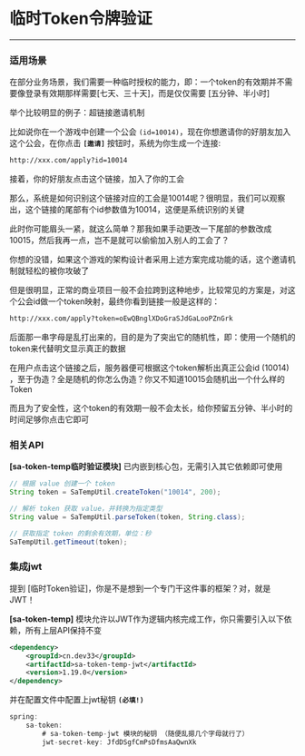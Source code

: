 # 临时Token令牌验证  

---

### 适用场景 

在部分业务场景，我们需要一种临时授权的能力，即：一个token的有效期并不需要像登录有效期那样需要[七天、三十天]，而是仅仅需要 [五分钟、半小时]

举个比较明显的例子：超链接邀请机制 

比如说你在一个游戏中创建一个公会 `(id=10014)`，现在你想邀请你的好朋友加入这个公会，在你点击 **`[邀请]`** 按钮时，系统为你生成一个连接: 

``` xml
http://xxx.com/apply?id=10014
```

接着，你的好朋友点击这个链接，加入了你的工会

那么，系统是如何识别这个链接对应的工会是10014呢？很明显，我们可以观察出，这个链接的尾部有个id参数值为10014，这便是系统识别的关键

此时你可能眉头一紧，就这么简单？那我如果手动更改一下尾部的参数改成10015，然后我再一点，岂不是就可以偷偷加入别人的工会了？

你想的没错，如果这个游戏的架构设计者采用上述方案完成功能的话，这个邀请机制就轻松的被你攻破了

但是很明显，正常的商业项目一般不会拉跨到这种地步，比较常见的方案是，对这个公会id做一个token映射，最终你看到链接一般是这样的：

``` xml
http://xxx.com/apply?token=oEwQBnglXDoGraSJdGaLooPZnGrk
```

后面那一串字母是乱打出来的，目的是为了突出它的随机性，即：使用一个随机的token来代替明文显示真正的数据

在用户点击这个链接之后，服务器便可根据这个token解析出真正公会id (10014) ，至于伪造？全是随机的你怎么伪造？你又不知道10015会随机出一个什么样的Token 

而且为了安全性，这个token的有效期一般不会太长，给你预留五分钟、半小时的时间足够你点击它即可


### 相关API 

**[sa-token-temp临时验证模块]** 已内嵌到核心包，无需引入其它依赖即可使用

``` java
// 根据 value 创建一个 token 
String token = SaTempUtil.createToken("10014", 200);

// 解析 token 获取 value，并转换为指定类型 
String value = SaTempUtil.parseToken(token, String.class);

// 获取指定 token 的剩余有效期，单位：秒 
SaTempUtil.getTimeout(token);
```


### 集成jwt
提到 [临时Token验证]，你是不是想到一个专门干这件事的框架？对，就是JWT！

**[sa-token-temp]** 模块允许以JWT作为逻辑内核完成工作，你只需要引入以下依赖，所有上层API保持不变

``` xml
<dependency>
	<groupId>cn.dev33</groupId>
	<artifactId>sa-token-temp-jwt</artifactId>
	<version>1.19.0</version>
</dependency>
```

并在配置文件中配置上jwt秘钥 **`(必填!)`**
``` java
spring:
    sa-token: 
		# sa-token-temp-jwt 模块的秘钥 （随便乱摁几个字母就行了） 
	    jwt-secret-key: JfdDSgfCmPsDfmsAaQwnXk
```
